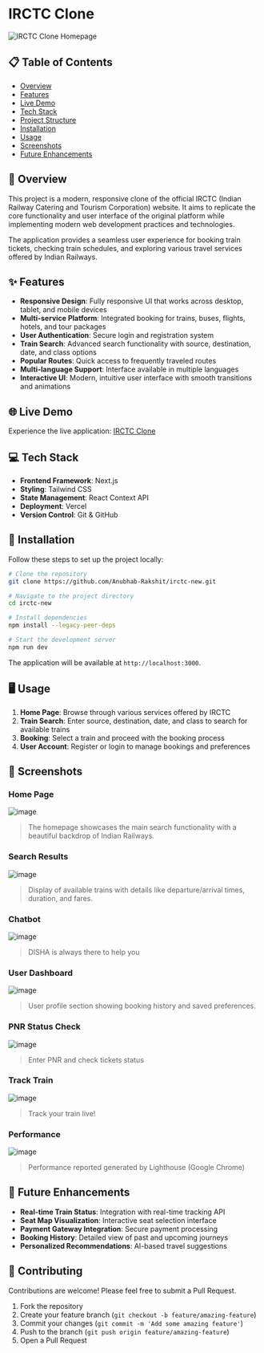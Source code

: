 # IRCTC Clone

![IRCTC Clone Homepage](https://sjc.microlink.io/LKi_2xMllJTautt4MZw-ifu7-a9BERqQiY1Q7Gi2NA5p7MMEWMymEqTwTBLBWbADDqWCoJyL1EJgObsn19TOOg.jpeg)

## 📋 Table of Contents
- [Overview](##overview)
- [Features](#features)
- [Live Demo](#live-demo)
- [Tech Stack](#tech-stack)
- [Project Structure](#project-structure)
- [Installation](#installation)
- [Usage](#usage)
- [Screenshots](#screenshots)
- [Future Enhancements](#future-enhancements)


## 🚆 Overview

This project is a modern, responsive clone of the official IRCTC (Indian Railway Catering and Tourism Corporation) website. It aims to replicate the core functionality and user interface of the original platform while implementing modern web development practices and technologies.

The application provides a seamless user experience for booking train tickets, checking train schedules, and exploring various travel services offered by Indian Railways.

## ✨ Features

- **Responsive Design**: Fully responsive UI that works across desktop, tablet, and mobile devices
- **Multi-service Platform**: Integrated booking for trains, buses, flights, hotels, and tour packages
- **User Authentication**: Secure login and registration system
- **Train Search**: Advanced search functionality with source, destination, date, and class options
- **Popular Routes**: Quick access to frequently traveled routes
- **Multi-language Support**: Interface available in multiple languages
- **Interactive UI**: Modern, intuitive user interface with smooth transitions and animations

## 🌐 Live Demo

Experience the live application: [IRCTC Clone](https://irctc-new.vercel.app/)

## 💻 Tech Stack

- **Frontend Framework**: Next.js
- **Styling**: Tailwind CSS
- **State Management**: React Context API
- **Deployment**: Vercel
- **Version Control**: Git & GitHub


## 🚀 Installation

Follow these steps to set up the project locally:

```bash
# Clone the repository
git clone https://github.com/Anubhab-Rakshit/irctc-new.git

# Navigate to the project directory
cd irctc-new

# Install dependencies
npm install --legacy-peer-deps

# Start the development server
npm run dev
```

The application will be available at `http://localhost:3000`.

## 🖥️ Usage

1. **Home Page**: Browse through various services offered by IRCTC
2. **Train Search**: Enter source, destination, date, and class to search for available trains
3. **Booking**: Select a train and proceed with the booking process
4. **User Account**: Register or login to manage bookings and preferences


## 📸 Screenshots

### Home Page



![image](https://github.com/user-attachments/assets/9446d0b1-c5e0-4000-807b-7ff1c50dbee7)


> The homepage showcases the main search functionality with a beautiful backdrop of Indian Railways.



### Search Results


![image](https://github.com/user-attachments/assets/f2a8e5d5-786c-4634-aa2b-9f35cc42245c)



> Display of available trains with details like departure/arrival times, duration, and fares.



### Chatbot



![image](https://github.com/user-attachments/assets/55ebcc77-b1b8-4c52-a302-90b3549e1871)


> DISHA is always there to help you



### User Dashboard

![image](https://github.com/user-attachments/assets/db0e13bc-e3a0-4064-ba75-1d02e8080580)




> User profile section showing booking history and saved preferences.

### PNR Status Check

![image](https://github.com/user-attachments/assets/ed22627e-d433-4372-bd10-0800ddac7bd8)



> Enter PNR and check tickets status

### Track Train

![image](https://github.com/user-attachments/assets/4123e920-3374-46ea-a976-18cb92363743)



> Track your train live!

### Performance 

![image](https://github.com/user-attachments/assets/88f0ce50-32f0-4c71-a6ad-80d371aa7ffe)

> Performance reported generated by Lighthouse (Google Chrome)

## 🔮 Future Enhancements

- **Real-time Train Status**: Integration with real-time tracking API
- **Seat Map Visualization**: Interactive seat selection interface
- **Payment Gateway Integration**: Secure payment processing
- **Booking History**: Detailed view of past and upcoming journeys
- **Personalized Recommendations**: AI-based travel suggestions


## 🤝 Contributing

Contributions are welcome! Please feel free to submit a Pull Request.

1. Fork the repository
2. Create your feature branch (`git checkout -b feature/amazing-feature`)
3. Commit your changes (`git commit -m 'Add some amazing feature'`)
4. Push to the branch (`git push origin feature/amazing-feature`)
5. Open a Pull Request

